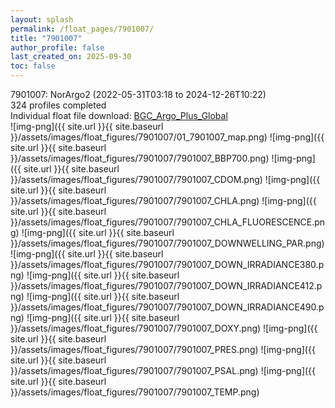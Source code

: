 ```yaml
---
layout: splash
permalink: /float_pages/7901007/
title: "7901007"
author_profile: false
last_created_on: 2025-09-30
toc: false
---
```

 
7901007: NorArgo2 (2022-05-31T03:18 to 2024-12-26T10:22)\
324 profiles completed\
Individual float file download: [BGC_Argo_Plus_Global](https://ftp.soest.hawaii.edu/bgc_argo_plus/Individual_Floats/outliers_removed/7901007_Sprof_processed.nc)\
![img-png]({{ site.url }}{{ site.baseurl }}/assets/images/float_figures/7901007/01_7901007_map.png)
![img-png]({{ site.url }}{{ site.baseurl }}/assets/images/float_figures/7901007/7901007_BBP700.png)
![img-png]({{ site.url }}{{ site.baseurl }}/assets/images/float_figures/7901007/7901007_CDOM.png)
![img-png]({{ site.url }}{{ site.baseurl }}/assets/images/float_figures/7901007/7901007_CHLA.png)
![img-png]({{ site.url }}{{ site.baseurl }}/assets/images/float_figures/7901007/7901007_CHLA_FLUORESCENCE.png)
![img-png]({{ site.url }}{{ site.baseurl }}/assets/images/float_figures/7901007/7901007_DOWNWELLING_PAR.png)
![img-png]({{ site.url }}{{ site.baseurl }}/assets/images/float_figures/7901007/7901007_DOWN_IRRADIANCE380.png)
![img-png]({{ site.url }}{{ site.baseurl }}/assets/images/float_figures/7901007/7901007_DOWN_IRRADIANCE412.png)
![img-png]({{ site.url }}{{ site.baseurl }}/assets/images/float_figures/7901007/7901007_DOWN_IRRADIANCE490.png)
![img-png]({{ site.url }}{{ site.baseurl }}/assets/images/float_figures/7901007/7901007_DOXY.png)
![img-png]({{ site.url }}{{ site.baseurl }}/assets/images/float_figures/7901007/7901007_PRES.png)
![img-png]({{ site.url }}{{ site.baseurl }}/assets/images/float_figures/7901007/7901007_PSAL.png)
![img-png]({{ site.url }}{{ site.baseurl }}/assets/images/float_figures/7901007/7901007_TEMP.png)
